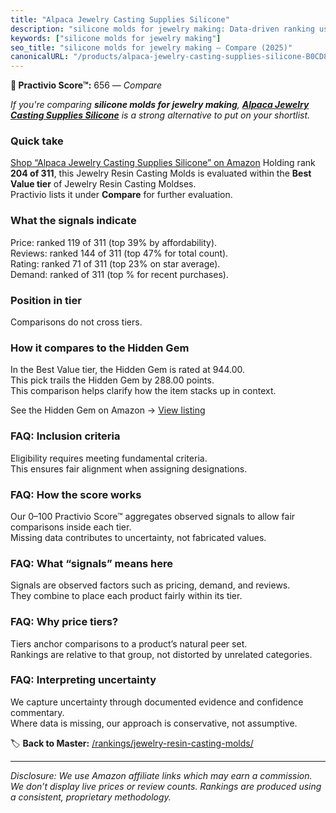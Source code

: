 ```yaml
---
title: "Alpaca Jewelry Casting Supplies Silicone"
description: "silicone molds for jewelry making: Data-driven ranking using the Practivio Score™. Positioned by quality, value, demand, findability, momentum."
keywords: ["silicone molds for jewelry making"]
seo_title: "silicone molds for jewelry making — Compare (2025)"
canonicalURL: "/products/alpaca-jewelry-casting-supplies-silicone-B0CD82R5MG/"
---
```


**🛒 Practivio Score™:** 656 — _Compare_


*If you're comparing **silicone molds for jewelry making**, **[Alpaca Jewelry Casting Supplies Silicone](https://www.amazon.com/dp/B0CD82R5MG?tag=practivio-20)** is a strong alternative to put on your shortlist.*
### Quick take
[Shop “Alpaca Jewelry Casting Supplies Silicone” on Amazon](https://www.amazon.com/dp/B0CD82R5MG?tag=practivio-20)
Holding rank **204 of 311**, this Jewelry Resin Casting Molds is evaluated within the **Best Value tier** of Jewelry Resin Casting Moldses.  
Practivio lists it under **Compare** for further evaluation.

### What the signals indicate
Price: ranked 119 of 311 (top 39% by affordability).  
Reviews: ranked 144 of 311 (top 47% for total count).  
Rating: ranked 71 of 311 (top 23% on star average).  
Demand: ranked  of 311 (top % for recent purchases).

### Position in tier
Comparisons do not cross tiers.

### How it compares to the Hidden Gem
In the Best Value tier, the Hidden Gem is rated at 944.00.  
This pick trails the Hidden Gem by 288.00 points.  
This comparison helps clarify how the item stacks up in context.  

See the Hidden Gem on Amazon → [View listing](https://www.amazon.com/dp/B0871WGZKP?tag=practivio-20)

### FAQ: Inclusion criteria
Eligibility requires meeting fundamental criteria.  
This ensures fair alignment when assigning designations.

### FAQ: How the score works
Our 0–100 Practivio Score™ aggregates observed signals to allow fair comparisons inside each tier.  
Missing data contributes to uncertainty, not fabricated values.

### FAQ: What “signals” means here
Signals are observed factors such as pricing, demand, and reviews.  
They combine to place each product fairly within its tier.

### FAQ: Why price tiers?
Tiers anchor comparisons to a product’s natural peer set.  
Rankings are relative to that group, not distorted by unrelated categories.

### FAQ: Interpreting uncertainty
We capture uncertainty through documented evidence and confidence commentary.  
Where data is missing, our approach is conservative, not assumptive.

<!-- Missing template for Compare/CompareWithinPriceClass -->


🏷️ **Back to Master:** [/rankings/jewelry-resin-casting-molds/](/rankings/jewelry-resin-casting-molds/)

---
_Disclosure: We use Amazon affiliate links which may earn a commission. We don’t display live prices or review counts. Rankings are produced using a consistent, proprietary methodology._
